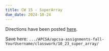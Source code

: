 ```yaml
---
title: CW 15 - SuperArray
due_date: 2024-10-24
---
```


Directions have been posted [here](https://github.com/novillo-cs/apcsa_material/blob/main/classwork/10_23_super_array/directions.md).

Save here: `.../APCSA/apcsa-assignments-fall-YourUsername/classwork/10_23_super_array/`
